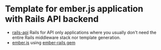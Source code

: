 # Template for ember.js application with Rails API backend

- [rails-api](https://github.com/rails-api/rails-api)
  Rails for API only applications where you usually don't need the entire Rails middleware stack nor template generation.
- [ember.js](https://github.com/emberjs/ember.js) using [ember-rails gem](https://github.com/emberjs/ember-rails)
